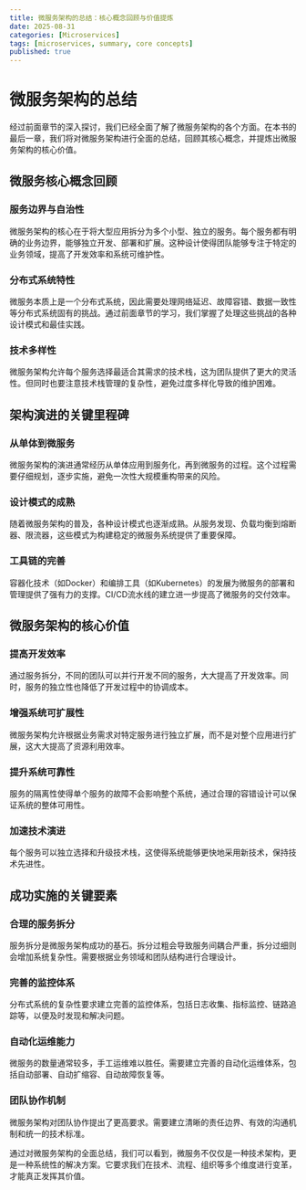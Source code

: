 ```yaml
---
title: 微服务架构的总结：核心概念回顾与价值提炼
date: 2025-08-31
categories: [Microservices]
tags: [microservices, summary, core concepts]
published: true
---
```


# 微服务架构的总结

经过前面章节的深入探讨，我们已经全面了解了微服务架构的各个方面。在本书的最后一章，我们将对微服务架构进行全面的总结，回顾其核心概念，并提炼出微服务架构的核心价值。

## 微服务核心概念回顾

### 服务边界与自治性
微服务架构的核心在于将大型应用拆分为多个小型、独立的服务。每个服务都有明确的业务边界，能够独立开发、部署和扩展。这种设计使得团队能够专注于特定的业务领域，提高了开发效率和系统可维护性。

### 分布式系统特性
微服务本质上是一个分布式系统，因此需要处理网络延迟、故障容错、数据一致性等分布式系统固有的挑战。通过前面章节的学习，我们掌握了处理这些挑战的各种设计模式和最佳实践。

### 技术多样性
微服务架构允许每个服务选择最适合其需求的技术栈，这为团队提供了更大的灵活性。但同时也要注意技术栈管理的复杂性，避免过度多样化导致的维护困难。

## 架构演进的关键里程碑

### 从单体到微服务
微服务架构的演进通常经历从单体应用到服务化，再到微服务的过程。这个过程需要仔细规划，逐步实施，避免一次性大规模重构带来的风险。

### 设计模式的成熟
随着微服务架构的普及，各种设计模式也逐渐成熟。从服务发现、负载均衡到熔断器、限流器，这些模式为构建稳定的微服务系统提供了重要保障。

### 工具链的完善
容器化技术（如Docker）和编排工具（如Kubernetes）的发展为微服务的部署和管理提供了强有力的支撑。CI/CD流水线的建立进一步提高了微服务的交付效率。

## 微服务架构的核心价值

### 提高开发效率
通过服务拆分，不同的团队可以并行开发不同的服务，大大提高了开发效率。同时，服务的独立性也降低了开发过程中的协调成本。

### 增强系统可扩展性
微服务架构允许根据业务需求对特定服务进行独立扩展，而不是对整个应用进行扩展，这大大提高了资源利用效率。

### 提升系统可靠性
服务的隔离性使得单个服务的故障不会影响整个系统，通过合理的容错设计可以保证系统的整体可用性。

### 加速技术演进
每个服务可以独立选择和升级技术栈，这使得系统能够更快地采用新技术，保持技术先进性。

## 成功实施的关键要素

### 合理的服务拆分
服务拆分是微服务架构成功的基石。拆分过粗会导致服务间耦合严重，拆分过细则会增加系统复杂性。需要根据业务领域和团队结构进行合理设计。

### 完善的监控体系
分布式系统的复杂性要求建立完善的监控体系，包括日志收集、指标监控、链路追踪等，以便及时发现和解决问题。

### 自动化运维能力
微服务的数量通常较多，手工运维难以胜任。需要建立完善的自动化运维体系，包括自动部署、自动扩缩容、自动故障恢复等。

### 团队协作机制
微服务架构对团队协作提出了更高要求。需要建立清晰的责任边界、有效的沟通机制和统一的技术标准。

通过对微服务架构的全面总结，我们可以看到，微服务不仅仅是一种技术架构，更是一种系统性的解决方案。它要求我们在技术、流程、组织等多个维度进行变革，才能真正发挥其价值。